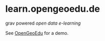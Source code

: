 # learn.opengeoedu.de
grav powered _open data e-learning_
 
See [OpenGeoEdu](http://www.opengeoedu.de/learn) for a demo.
